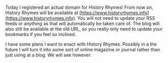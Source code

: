 Today I registered an actual domain for History Rhymes! From now on, History Rhymes will be available at [https://www.historyrhymes.info](https://www.historyrhymes.info). You will not need to update your RSS feeds or anything as that will automatically be taken care of. The blog will also still be available at the old URL, so you really only need to update your bookmarks if you feel so inclined.

I have some plans I want to enact with History Rhymes. Possibly in a the future I will turn it into some sort of online magazine or journal rather than just using at a blog. We will see however.